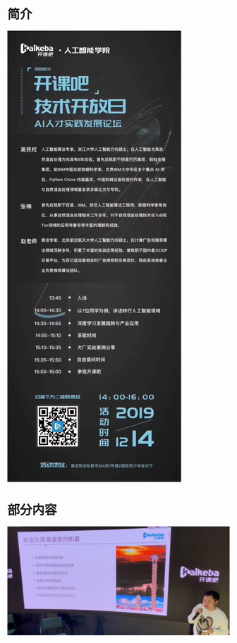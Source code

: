 # **简介**



![image-20191214161228302](../yaolinxia.github.io/img/image-20191214161228302.png)





# **部分内容**

![image-20191214161737065](../yaolinxia.github.io/img/image-20191214161737065.png)

